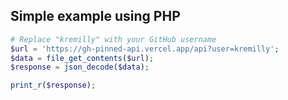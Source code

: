 ## Simple example using PHP

```php
# Replace "kremilly" with your GitHub username
$url = 'https://gh-pinned-api.vercel.app/api?user=kremilly';
$data = file_get_contents($url);
$response = json_decode($data);

print_r($response);
```
